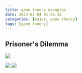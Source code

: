 ```yaml
---
title: game theory examples
date: 2023-03-04 01:55:32
categories: [major, game theory]
tags: [game theory]
---
```


## Prisoner's Dilemma

![](prisoner_1.jpg)

![](prisoner_2.jpg)
![](prisoner_3.jpg)
